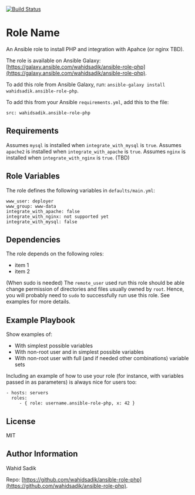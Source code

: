 [![Build Status](https://travis-ci.org/wahidsadik/ansible-role-php.svg?branch=master)](https://travis-ci.org/wahidsadik/ansible-role-php)

Role Name
=========

An Ansible role to install PHP and integration with Apahce (or nginx TBD).

The role is available on Ansible Galaxy: [https://galaxy.ansible.com/wahidsadik/ansible-role-php](https://galaxy.ansible.com/wahidsadik/ansible-role-php).

To add this role from Ansible Galaxy, run: `ansible-galaxy install wahidsadik.ansible-role-php`.

To add this from your Ansible `requirements.yml`, add this to the file:

    src: wahidsadik.ansible-role-php


Requirements
------------

Assumes `mysql` is installed when `integrate_with_mysql` is `true`.
Assumes `apache2` is installed when `integrate_with_apache` is `true`.
Assumes `nginx` is installed when `integrate_with_nginx` is `true`. (TBD)

Role Variables
--------------

The role defines the following variables in `defaults/main.yml`:

    www_user: deployer
    www_group: www-data
    integrate_with_apache: false
    integrate_with_nginx: not supported yet
    integrate_with_mysql: false

Dependencies
------------

The role depends on the following roles:

- item 1
- item 2

(When sudo is needed)
The `remote_user` used run this role should be able change permission of directories and files usually owned by `root`. Hence, you will probably need to `sudo` to successfully run use this role. See examples for more details.

Example Playbook
----------------

Show examples of:

- With simplest possible variables
- With non-root user and in simplest possible variables
- With non-root user with full (and if needed other combinations) variable sets

Including an example of how to use your role (for instance, with variables passed in as parameters) is always nice for users too:

    - hosts: servers
      roles:
         - { role: username.ansible-role-php, x: 42 }

License
-------

MIT

Author Information
------------------

Wahid Sadik

Repo: [https://github.com/wahidsadik/ansible-role-php](https://github.com/wahidsadik/ansible-role-php).
